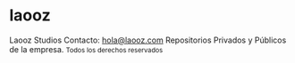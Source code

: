 # laooz
Laooz Studios
Contacto: hola@laooz.com
Repositorios Privados y Públicos de la empresa.
<small>Todos los derechos reservados</small>
